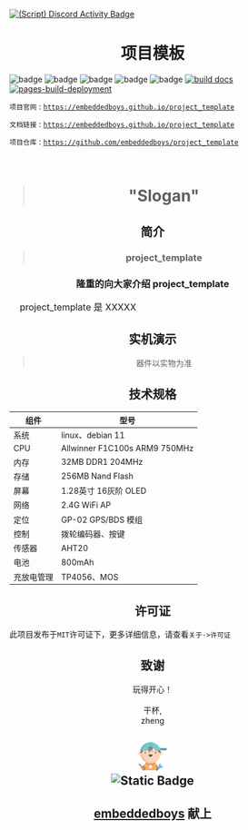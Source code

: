 [![(Script) Discord Activity Badge](https://badgen.net/badge/Discord%20User/Offline?color=545454&labelColor=434343&icon=discord)](https://github.com/embeddedboys/project_template)

<h1 align="center">
    <span>项目模板</span>
</h1>

![badge](https://img.shields.io/github/stars/embeddedboys/project_template)
![badge](https://img.shields.io/github/repo-size/embeddedboys/project_template)
![badge](https://img.shields.io/github/last-commit/iotahydrae/project_template/main)
![badge](https://img.shields.io/github/commit-activity/t/embeddedboys/project_template)
![badge](https://img.shields.io/github/license/embeddedboys/project_template)
[![build docs](https://github.com/embeddedboys/project_template/actions/workflows/blank.yml/badge.svg?branch=main&event=push)](https://github.com/embeddedboys/project_template/actions/workflows/blank.yml)
[![pages-build-deployment](https://github.com/embeddedboys/project_template/actions/workflows/pages/pages-build-deployment/badge.svg?branch=main)](https://github.com/embeddedboys/project_template/actions/workflows/pages/pages-build-deployment)

`项目官网` : [`https://embeddedboys.github.io/project_template`](https://embeddedboys.github.io/project_template)

`文档链接` : [`https://embeddedboys.github.io/project_template`](https://embeddedboys.github.io/project_template)

`项目仓库` : [`https://github.com/embeddedboys/project_template`](https://github.com/emmbeddedboys/project_template)

</br>

> <h1 align="center">"Slogan"</h1>

<!-- 这里可以放项目的预览图 -->

## <h2 align="center">简介</h2>

<!-- 有关项目的简短介绍 -->
> <h3 align="center" ><strong>project_template</strong></h3> 

<h3 align="center">隆重的向大家介绍 project_template</h3>

<div style="font-size:16px;">
&nbsp&nbsp&nbsp&nbspproject_template 是 XXXXX
</div>


## <h2 align="center">实机演示</h2>
<!-- 快速简短的GIF玩法展示 -->

<!-- 简短的设计过程 -->

> <p align="center">器件以实物为准</p>

## <h2 align="center">技术规格</h2>

<!-- 有关设备资源的表格 -->

| 组件       | 型号                          |
|------------|-------------------------------|
| 系统       | linux、debian 11             |
| CPU        | Allwinner F1C100s ARM9 750MHz |
| 内存       | 32MB DDR1 204MHz              |
| 存储       | 256MB Nand Flash              |
| 屏幕       | 1.28英寸 16灰阶 OLED          |
| 网络       | 2.4G WiFi AP                  |
| 定位       | GP-02 GPS/BDS 模组            |
| 控制       | 拨轮编码器、按键               |
| 传感器     | AHT20                         |
| 电池       | 800mAh                        |
| 充放电管理 | TP4056、MOS                    |


## <h2 align="center">许可证</h2>


此项目发布于`MIT`许可证下，更多详细信息，请查看`关于->许可证`

## <h2 align="center">致谢</h2>
<!-- 对该项目做出贡献的组织或个人 -->

<p align="center">
玩得开心！</br></br>
干杯,</br>
zheng </br>

</p>

<h2 align="center">
    <img src="assets/048-boy-next.png" width="10%" alt="embeddedboys logo" /> </br>
    <img alt="Static Badge" src="https://img.shields.io/badge/🍺-embeddedboys-blue">
</h2>
<h2 align="center">
    <a href="https://embeddedboys.github.io/">embeddedboys</a> 献上
</h2>
